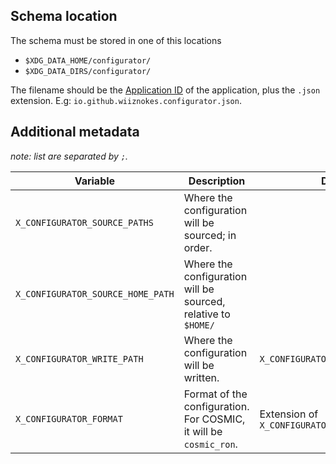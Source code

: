 ## Schema location

The schema must be stored in one of this locations

- `$XDG_DATA_HOME/configurator/`
- `$XDG_DATA_DIRS/configurator/`

The filename should be the [Application ID](https://docs.flathub.org/docs/for-app-authors/requirements/#application-id) of the application, plus the `.json` extension. E.g: `io.github.wiiznokes.configurator.json`.

## Additional metadata

_note: list are separated by `;`._

<table>
  <thead>
    <tr>
      <th>Variable</th>
      <th>Description</th>
      <th>Default</th>
      <th>Type</th>
    </tr>
  </thead>
  <tbody>
    <tr>
      <td><code>X_CONFIGURATOR_SOURCE_PATHS</code></td>
      <td>Where the configuration will be sourced; in order.</td>
      <td></td>
      <td>List of paths</td>
    </tr>
    <tr>
      <td><code>X_CONFIGURATOR_SOURCE_HOME_PATH</code></td>
      <td>Where the configuration will be sourced, relative to <code>$HOME/</code></td>
      <td></td>
      <td>Path</td>
    </tr>
    <tr>
      <td><code>X_CONFIGURATOR_WRITE_PATH</code></td>
      <td>Where the configuration will be written.</td>
      <td><code>X_CONFIGURATOR_SOURCE_HOME_PATH</code></td>
      <td>Path</td>
    </tr>
    <tr>
      <td><code>X_CONFIGURATOR_FORMAT</code></td>
      <td>Format of the configuration. For COSMIC, it will be <code>cosmic_ron</code>.</td>
      <td>Extension of <code>X_CONFIGURATOR_SOURCE_HOME_PATH</code></td>
      <td>String</td>
    </tr>
  </tbody>
</table>
